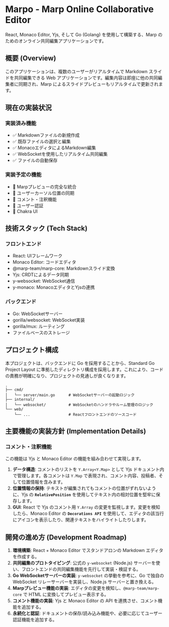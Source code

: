 # Marpo - Marp Online Collaborative Editor

React, Monaco Editor, Yjs, そして Go (Golang) を使用して構築する、Marp のためのオンライン共同編集アプリケーションです。

## 概要 (Overview)

このアプリケーションは、複数のユーザーがリアルタイムで Markdown スライドを共同編集できる Web アプリケーションです。編集内容は即座に他の共同編集者に同期され、Marp によるスライドプレビューもリアルタイムで更新されます。

## 現在の実装状況

### 実装済み機能
- ✅ Markdownファイルの新規作成
- ✅ 既存ファイルの選択と編集
- ✅ MonacoエディタによるMarkdown編集
- ✅ WebSocketを使用したリアルタイム共同編集
- ✅ ファイルの自動保存

### 実装予定の機能
- 🔄 Marpプレビューの完全な統合
- 🔄 ユーザーカーソル位置の同期
- 🔄 コメント・注釈機能
- 🔄 ユーザー認証
- 🔄 Chakra UI

## 技術スタック (Tech Stack)

### フロントエンド
- React: UIフレームワーク
- Monaco Editor: コードエディタ
- @marp-team/marp-core: Markdownスライド変換
- Yjs: CRDTによるデータ同期
- y-websocket: WebSocket通信
- y-monaco: MonacoエディタとYjsの連携

### バックエンド
- Go: WebSocketサーバー
- gorilla/websocket: WebSocket実装
- gorilla/mux: ルーティング
- ファイルベースのストレージ

## プロジェクト構成

本プロジェクトは、バックエンドに Go を採用することから、Standard Go Project Layout に準拠したディレクトリ構成を採用します。これにより、コードの責務が明確になり、プロジェクトの見通しが良くなります。

```
.
├── cmd/
│   └── server/main.go      # WebSocketサーバーの起動ロジック
├── internal/
│   └── websocket/          # WebSocketのハンドラやルーム管理のロジック
└── web/
    └── ...                 # Reactフロントエンドのソースコード
```

## 主要機能の実装方針 (Implementation Details)

### コメント・注釈機能

この機能は Yjs と Monaco Editor の機能を組み合わせて実現します。

1.  **データ構造**: コメントのリストを `Y.Array<Y.Map>` として Yjs ドキュメント内で管理します。各コメントは `Y.Map` で表現され、コメント内容、投稿者、そして位置情報を含みます。
2.  **位置情報の保持**: テキストが編集されてもコメントの位置がずれないように、Yjs の **`RelativePosition`** を使用してテキスト内の相対位置を堅牢に保存します。
3.  **GUI**: React で Yjs のコメント用 `Y.Array` の変更を監視します。変更を検知したら、Monaco Editor の **`Decorations API`** を使用して、エディタの該当行にアイコンを表示したり、関連テキストをハイライトしたりします。

## 開発の進め方 (Development Roadmap)

1.  **環境構築**: React + Monaco Editor でスタンドアロンの Markdown エディタを作成する。
2.  **共同編集のプロトタイピング**: 公式の `y-websocket` (Node.js) サーバーを使い、フロントエンドの共同編集機能を先行して実装・検証する。
3.  **Go WebSocketサーバーの実装**: `y-websocket` の挙動を参考に、Go で独自の WebSocket リレーサーバーを実装し、Node.js サーバーと置き換える。
4.  **Marpプレビュー機能の実装**: エディタの変更を検知し、`@marp-team/marp-core` で HTML に変換してプレビュー表示する。
5.  **コメント機能の実装**: Yjs と Monaco Editor の API を連携させ、コメント機能を追加する。
6.  **永続化と認証**: ドキュメントの保存/読み込み機能や、必要に応じてユーザー認証機能を追加する。